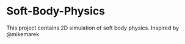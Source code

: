 # Soft-Body-Physics
This project contains 2D simulation of soft body physics. Inspired by @mikemarek
